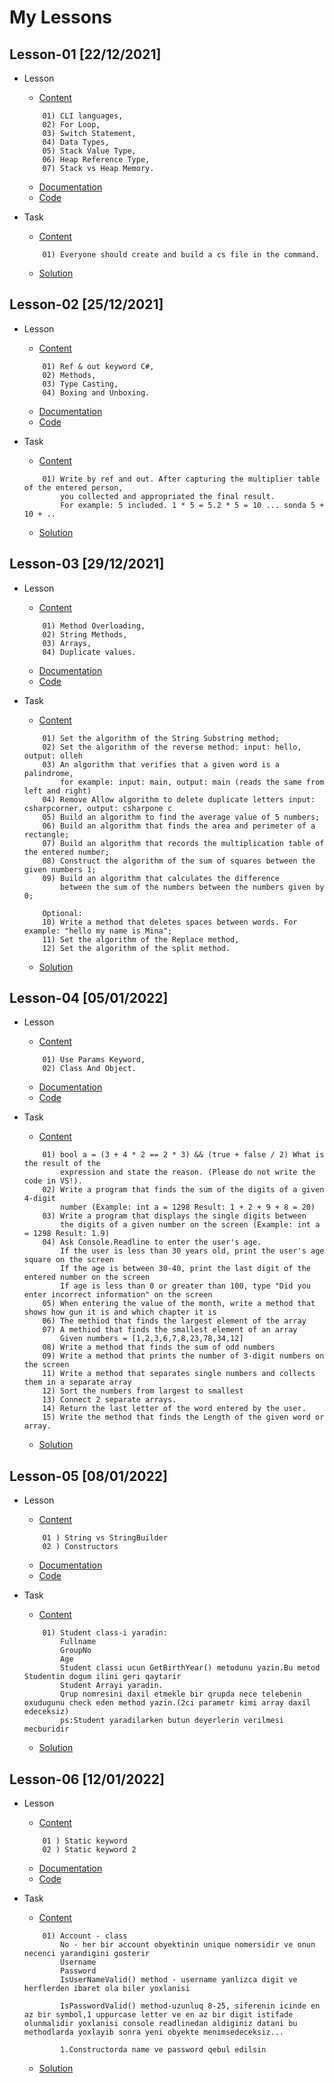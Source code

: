 # My Lessons 

## Lesson-01 [22/12/2021]

- Lesson

    - [Content](https://github.com/PragmatechEducation/Csharp04#-lesson-1-22-dekabr-2021-)
    ```
        01) CLI languages,
        02) For Loop,
        03) Switch Statement,
        04) Data Types,
        05) Stack Value Type,
        06) Heap Reference Type,
        07) Stack vs Heap Memory.
    ```
    - [Documentation](https://github.com/RaviHamidov/PragmatechCsharpProject/blob/main/Documentation/Notes.md)
    - [Code](https://github.com/RaviHamidov/PragmatechCsharpProject/blob/main/00_SelfPractise/SelfPractise/SelfPractise/Program.cs)

- Task
    - [Content](https://github.com/PragmatechEducation/Csharp04#-lesson-1-22-dekabr-2021-)
    ```
        01) Everyone should create and build a cs file in the command.
    ```
    - [Solution](https://github.com/RaviHamidov/PragmatechCsharpProject/tree/main/01_Lesson/01_Task/TaskOne/Program.cs)

## Lesson-02 [25/12/2021]

- Lesson
    - [Content](https://github.com/PragmatechEducation/Csharp04#-lesson-2-25-dekabr-2021-)
    ```
        01) Ref & out keyword C#,
        02) Methods,
        03) Type Casting,
        04) Boxing and Unboxing.
    ```
    - [Documentation](https://github.com/RaviHamidov/PragmatechCsharpProject/blob/main/Documentation/Notes.md)
    - [Code](https://github.com/RaviHamidov/PragmatechCsharpProject/blob/main/00_SelfPractise/SelfPractise/SelfPractise/Program.cs)

- Task
    - [Content](https://github.com/PragmatechEducation/Csharp04#-lesson-2-25-dekabr-2021-)
    ```
        01) Write by ref and out. After capturing the multiplier table of the entered person,
            you collected and appropriated the final result.
            For example: 5 included. 1 * 5 = 5.2 * 5 = 10 ... sonda 5 + 10 + ..
    ```
    - [Solution](https://github.com/RaviHamidov/PragmatechCsharpProject/tree/main/02_Lesson/01_Task/TaskOne/Program.cs)

## Lesson-03 [29/12/2021]

- Lesson
    - [Content](https://github.com/PragmatechEducation/Csharp04#-lesson-3-29-dekabr-2021-)
    ```
        01) Method Overloading,
        02) String Methods,
        03) Arrays,
        04) Duplicate values.
    ```
    - [Documentation](https://github.com/RaviHamidov/PragmatechCsharpProject/blob/main/Documentation/Notes.md)
    - [Code](https://github.com/RaviHamidov/PragmatechCsharpProject/blob/main/00_SelfPractise/SelfPractise/SelfPractise/Program.cs)

- Task
    - [Content](https://github.com/PragmatechEducation/Csharp04#-lesson-3-29-dekabr-2021-)
    ```
        01) Set the algorithm of the String Substring method;
        02) Set the algorithm of the reverse method: input: hello, output: olleh
        03) An algorithm that verifies that a given word is a palindrome,
            for example: input: main, output: main (reads the same from left and right)
        04) Remove Allow algorithm to delete duplicate letters input: csharpcorner, output: csharpone c
        05) Build an algorithm to find the average value of 5 numbers;
        06) Build an algorithm that finds the area and perimeter of a rectangle;
        07) Build an algorithm that records the multiplication table of the entered number;
        08) Construct the algorithm of the sum of squares between the given numbers 1;
        09) Build an algorithm that calculates the difference 
            between the sum of the numbers between the numbers given by 0;
        
        Optional:
        10) Write a method that deletes spaces between words. For example: "hello my name is Mina";
        11) Set the algorithm of the Replace method,
        12) Set the algorithm of the split method.
    ```
    - [Solution](https://github.com/RaviHamidov/PragmatechCsharpProject/tree/main/03_Lesson) 

## Lesson-04 [05/01/2022]

- Lesson

    - [Content](https://github.com/PragmatechEducation/Csharp04#-lesson-4-05-yanvar-2022-)
    ```
        01) Use Params Keyword,
        02) Class And Object.
    ```
    - [Documentation](https://github.com/RaviHamidov/PragmatechCsharpProject/blob/main/Documentation/Notes.md)
    - [Code](https://github.com/RaviHamidov/PragmatechCsharpProject/blob/main/00_SelfPractise/SelfPractise/SelfPractise/Program.cs)

- Task
    - [Content](https://github.com/PragmatechEducation/Csharp04#-lesson-4-05-yanvar-2022-)
    ```
        01) bool a = (3 + 4 * 2 == 2 * 3) && (true + false / 2) What is the result of the 
            expression and state the reason. (Please do not write the code in VS!).
        02) Write a program that finds the sum of the digits of a given 4-digit
            number (Example: int a = 1298 Result: 1 + 2 + 9 + 8 = 20)
        03) Write a program that displays the single digits between 
            the digits of a given number on the screen (Example: int a = 1298 Result: 1.9)
        04) Ask Console.Readline to enter the user's age.
            If the user is less than 30 years old, print the user's age square on the screen
            If the age is between 30-40, print the last digit of the entered number on the screen
            If age is less than 0 or greater than 100, type "Did you enter incorrect information" on the screen
        05) When entering the value of the month, write a method that shows how gun it is and which chapter it is
        06) The methiod that finds the largest element of the array
        07) A methiod that finds the smallest element of an array
            Given numbers = [1,2,3,6,7,8,23,78,34,12]
        08) Write a method that finds the sum of odd numbers
        09) Write a method that prints the number of 3-digit numbers on the screen
        11) Write a method that separates single numbers and collects them in a separate array
        12) Sort the numbers from largest to smallest
        13) Connect 2 separate arrays.
        14) Return the last letter of the word entered by the user.
        15) Write the method that finds the Length of the given word or array.
    ```
    - [Solution](https://github.com/RaviHamidov/PragmatechCsharpProject/tree/main/04_Lesson)

## Lesson-05 [08/01/2022]

- Lesson

    - [Content](https://github.com/PragmatechEducation/Csharp04#-lesson-5-08-yanvar-2022-)
    ```
        01 ) String vs StringBuilder
        02 ) Constructors
    ```
    - [Documentation](https://github.com/RaviHamidov/PragmatechCsharpProject/blob/main/Documentation/Notes.md)
    - [Code](https://github.com/RaviHamidov/PragmatechCsharpProject/blob/main/00_SelfPractise/SelfPractise/SelfPractise/Program.cs)

- Task
    - [Content](https://github.com/PragmatechEducation/Csharp04#-lesson-5-08-yanvar-2022-)
    ```
        01) Student class-i yaradin:
            Fullname
            GroupNo
            Age
            Student classi ucun GetBirthYear() metodunu yazin.Bu metod Studentin dogum ilini geri qaytarir
            Student Arrayi yaradin.
            Qrup nomresini daxil etmekle bir qrupda nece telebenin oxudugunu check eden method yazin.(2ci parametr kimi array daxil edeceksiz)
            ps:Student yaradilarken butun deyerlerin verilmesi mecburidir
    ```
    - [Solution](https://github.com/RaviHamidov/PragmatechCsharpProject/tree/main/05_Lesson)

## Lesson-06 [12/01/2022]

- Lesson

    - [Content](https://github.com/PragmatechEducation/Csharp04#-lesson-6-12-yanvar-2022-)
    ```
        01 ) Static keyword
        02 ) Static keyword 2
    ```
    - [Documentation](https://github.com/RaviHamidov/PragmatechCsharpProject/blob/main/Documentation/Notes.md)
    - [Code](https://github.com/RaviHamidov/PragmatechCsharpProject/blob/main/00_SelfPractise/SelfPractise/SelfPractise/Program.cs)

- Task
    - [Content](https://github.com/PragmatechEducation/Csharp04#-lesson-6-12-yanvar-2022-)
    ```
        01) Account - class
            No - her bir account obyektinin unique nomersidir ve onun necenci yarandigini gosterir
            Username
            Password
            IsUserNameValid() method - username yanlizca digit ve herflerden ibaret ola biler yoxlanisi

            IsPasswordValid() method-uzunluq 8-25, siferenin icinde en az bir symbol,1 uppurcase letter ve en az bir digit istifade olunmalidir yoxlanisi console readlinedan aldiginiz datani bu methodlarda yoxlayib sonra yeni obyekte menimsedeceksiz...

            1.Constructorda name ve password qebul edilsin
    ```
    - [Solution](https://github.com/RaviHamidov/PragmatechCsharpProject/tree/main/06_Lesson)